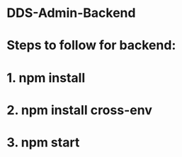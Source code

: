 # DDS-Admin-Backend

# Steps to follow for backend:
# 1. npm install
# 2. npm install cross-env
# 3. npm start